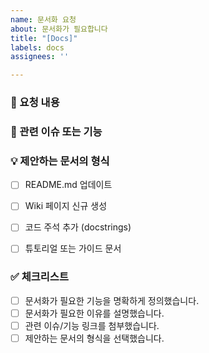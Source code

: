 ```yaml
---
name: 문서화 요청
about: 문서화가 필요합니다
title: "[Docs]"
labels: docs
assignees: ''

---
```


### 📝 요청 내용
<!---
문서화가 필요한 부분에 대한 구체적인 설명을 작성해주세요.
무엇에 대한 문서가 필요한지, 왜 필요한지 등 배경 정보를 포함하면 좋습니다.
--->

### 🔗 관련 이슈 또는 기능
<!---
이 문서화 요청과 관련된 기존 이슈나 기능이 있다면 링크를 첨부해주세요.
예: #123, #456
--->

### 💡 제안하는 문서의 형식
- [ ] README.md 업데이트
- [ ] Wiki 페이지 신규 생성
- [ ] 코드 주석 추가 (docstrings)
- [ ] 튜토리얼 또는 가이드 문서


### ✅ 체크리스트
- [ ] 문서화가 필요한 기능을 명확하게 정의했습니다.
- [ ] 문서화가 필요한 이유를 설명했습니다.
- [ ] 관련 이슈/기능 링크를 첨부했습니다.
- [ ] 제안하는 문서의 형식을 선택했습니다.
